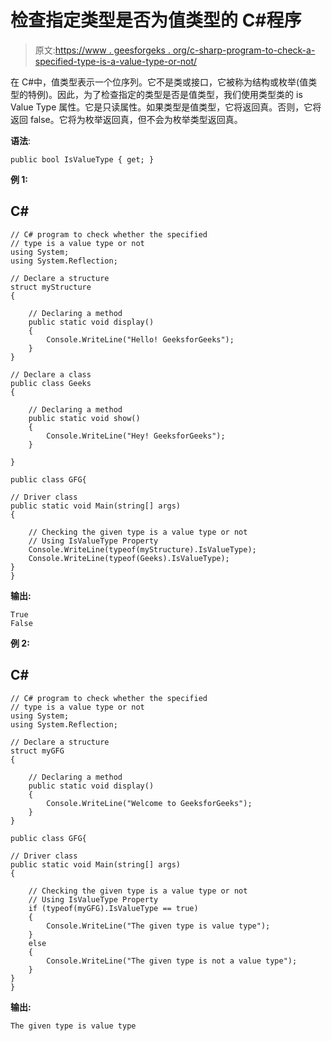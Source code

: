 # 检查指定类型是否为值类型的 C#程序

> 原文:[https://www . geesforgeks . org/c-sharp-program-to-check-a-specified-type-is-a-value-type-or-not/](https://www.geeksforgeeks.org/c-sharp-program-to-check-a-specified-type-is-a-value-type-or-not/)

在 C#中，值类型表示一个位序列。它不是类或接口，它被称为结构或枚举(值类型的特例)。因此，为了检查指定的类型是否是值类型，我们使用类型类的 is Value Type 属性。它是只读属性。如果类型是值类型，它将返回真。否则，它将返回 false。它将为枚举返回真，但不会为枚举类型返回真。

**语法**:

```
public bool IsValueType { get; }
```

**例 1:**

## C#

```
// C# program to check whether the specified
// type is a value type or not
using System;
using System.Reflection;

// Declare a structure
struct myStructure
{

    // Declaring a method 
    public static void display()
    {
        Console.WriteLine("Hello! GeeksforGeeks");
    }
}

// Declare a class
public class Geeks
{

    // Declaring a method 
    public static void show()
    {
        Console.WriteLine("Hey! GeeksforGeeks");
    }

}

public class GFG{

// Driver class
public static void Main(string[] args)
{

    // Checking the given type is a value type or not
    // Using IsValueType Property
    Console.WriteLine(typeof(myStructure).IsValueType);
    Console.WriteLine(typeof(Geeks).IsValueType);
}
}
```

**输出:**

```
True
False
```

**例 2:**

## C#

```
// C# program to check whether the specified
// type is a value type or not
using System;
using System.Reflection;

// Declare a structure
struct myGFG
{

    // Declaring a method 
    public static void display()
    {
        Console.WriteLine("Welcome to GeeksforGeeks");
    }
}

public class GFG{

// Driver class
public static void Main(string[] args)
{

    // Checking the given type is a value type or not
    // Using IsValueType Property
    if (typeof(myGFG).IsValueType == true)
    {
        Console.WriteLine("The given type is value type");
    }
    else
    {
        Console.WriteLine("The given type is not a value type");
    }
}
}
```

**输出:**

```
The given type is value type
```